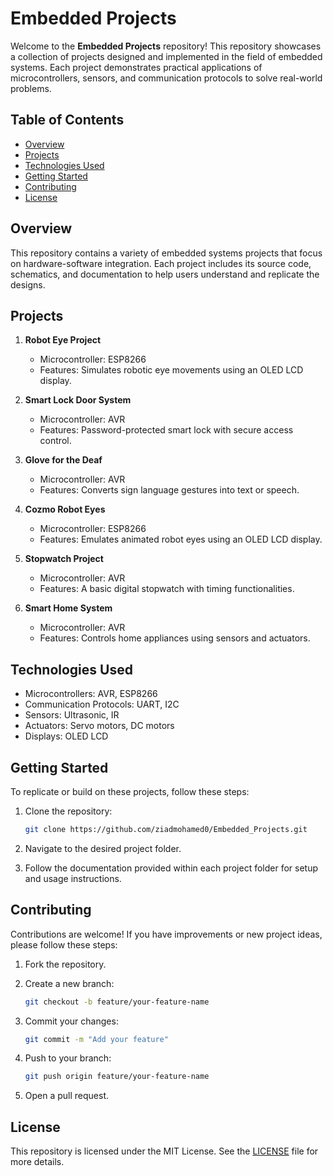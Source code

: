 # Embedded Projects

Welcome to the **Embedded Projects** repository! This repository showcases a collection of projects designed and implemented in the field of embedded systems. Each project demonstrates practical applications of microcontrollers, sensors, and communication protocols to solve real-world problems.

## Table of Contents

- [Overview](#overview)
- [Projects](#projects)
- [Technologies Used](#technologies-used)
- [Getting Started](#getting-started)
- [Contributing](#contributing)
- [License](#license)

## Overview

This repository contains a variety of embedded systems projects that focus on hardware-software integration. Each project includes its source code, schematics, and documentation to help users understand and replicate the designs.

## Projects

1. **Robot Eye Project**
   - Microcontroller: ESP8266
   - Features: Simulates robotic eye movements using an OLED LCD display.

2. **Smart Lock Door System**
   - Microcontroller: AVR
   - Features: Password-protected smart lock with secure access control.

3. **Glove for the Deaf**
   - Microcontroller: AVR
   - Features: Converts sign language gestures into text or speech.

4. **Cozmo Robot Eyes**
   - Microcontroller: ESP8266
   - Features: Emulates animated robot eyes using an OLED LCD display.

5. **Stopwatch Project**
   - Microcontroller: AVR
   - Features: A basic digital stopwatch with timing functionalities.

6. **Smart Home System**
   - Microcontroller: AVR
   - Features: Controls home appliances using sensors and actuators.

## Technologies Used

- Microcontrollers: AVR, ESP8266
- Communication Protocols: UART, I2C
- Sensors: Ultrasonic, IR
- Actuators: Servo motors, DC motors
- Displays: OLED LCD

## Getting Started

To replicate or build on these projects, follow these steps:

1. Clone the repository:

   ```bash
   git clone https://github.com/ziadmohamed0/Embedded_Projects.git
   ```

2. Navigate to the desired project folder.

3. Follow the documentation provided within each project folder for setup and usage instructions.

## Contributing

Contributions are welcome! If you have improvements or new project ideas, please follow these steps:

1. Fork the repository.
2. Create a new branch:

   ```bash
   git checkout -b feature/your-feature-name
   ```

3. Commit your changes:

   ```bash
   git commit -m "Add your feature"
   ```

4. Push to your branch:

   ```bash
   git push origin feature/your-feature-name
   ```

5. Open a pull request.

## License

This repository is licensed under the MIT License. See the [LICENSE](LICENSE) file for more details.
